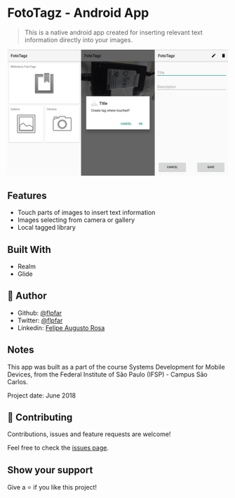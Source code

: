 # FotoTagz - Android App

> This is a native android app created for inserting relevant text information directly into your images.

![screenshot](screenshot.jpg)

## Features

- Touch parts of images to insert text information
- Images selecting from camera or gallery
- Local tagged library


## Built With

- Realm
- Glide

## 👤 Author 

- Github: [@flpfar](https://github.com/flpfar)
- Twitter: [@flpfar](https://twitter.com/flpfar)
- Linkedin: [Felipe Augusto Rosa](https://www.linkedin.com/in/felipe-augusto-rosa-7b96a4b1)

## Notes

This app was built as a part of the course Systems Development for Mobile Devices, from the Federal Institute of São Paulo (IFSP) - Campus São Carlos.

Project date: June 2018

## 🤝 Contributing

Contributions, issues and feature requests are welcome!

Feel free to check the [issues page](issues/).

## Show your support

Give a ⭐️ if you like this project!
